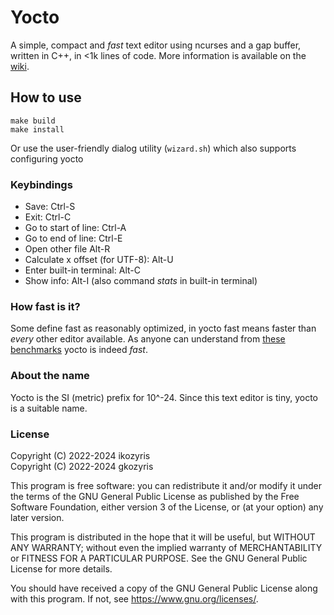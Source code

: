 # Yocto
A simple, compact and *fast* text editor using ncurses and a gap buffer, written in C++, in <1k lines of code.
More information is available on the [wiki](https://github.com/ikozyris/yocto/wiki).

## How to use
```
make build
make install
```

Or use the user-friendly dialog utility (`wizard.sh`)
which also supports configuring yocto

### Keybindings
* Save: Ctrl-S
* Exit: Ctrl-C
* Go to start of line: Ctrl-A
* Go to end of line: Ctrl-E
* Open other file Alt-R
* Calculate x offset (for UTF-8): Alt-U
* Enter built-in terminal: Alt-C
* Show info: Alt-I (also command _stats_ in built-in terminal)

### How fast is it?
Some define fast as reasonably optimized, in yocto fast means 
faster than *every* other editor available. As anyone can understand from 
[these benchmarks](https://github.com/ikozyris/yocto/wiki/Performance-&-Benchmarks)
yocto is indeed *fast*.

### About the name
Yocto is the SI (metric) prefix for 10^-24.
Since this text editor is tiny, yocto is a suitable name.

### License

Copyright (C) 2022-2024  ikozyris<br>
Copyright (C) 2022-2024  gkozyris

This program is free software: you can redistribute it and/or modify
it under the terms of the GNU General Public License as published by
the Free Software Foundation, either version 3 of the License, or
(at your option) any later version.

This program is distributed in the hope that it will be useful,
but WITHOUT ANY WARRANTY; without even the implied warranty of
MERCHANTABILITY or FITNESS FOR A PARTICULAR PURPOSE.  See the
GNU General Public License for more details.

You should have received a copy of the GNU General Public License
along with this program.  If not, see <https://www.gnu.org/licenses/>.

